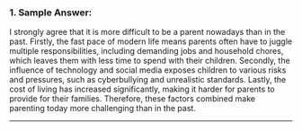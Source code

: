 ### 1. Sample Answer:

I strongly agree that it is more difficult to be a parent nowadays than in the past. Firstly, the fast pace of modern life means parents often have to juggle multiple responsibilities, including demanding jobs and household chores, which leaves them with less time to spend with their children. Secondly, the influence of technology and social media exposes children to various risks and pressures, such as cyberbullying and unrealistic standards. Lastly, the cost of living has increased significantly, making it harder for parents to provide for their families. Therefore, these factors combined make parenting today more challenging than in the past.

---